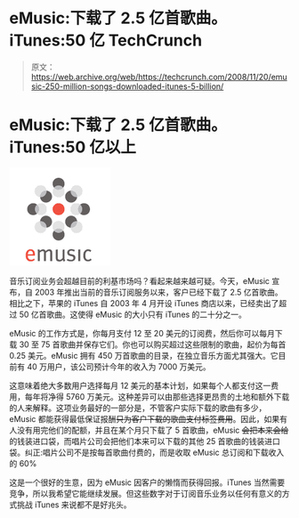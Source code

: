# eMusic:下载了 2.5 亿首歌曲。iTunes:50 亿 TechCrunch

> 原文：<https://web.archive.org/web/https://techcrunch.com/2008/11/20/emusic-250-million-songs-downloaded-itunes-5-billion/>

# eMusic:下载了 2.5 亿首歌曲。iTunes:50 亿以上

![](img/bebb5cd0d07db74ec7ebe822e19b9389.png)

音乐订阅业务会超越目前的利基市场吗？看起来越来越可疑。今天，eMusic 宣布，自 2003 年推出当前的音乐订阅服务以来，客户已经下载了 2.5 亿首歌曲。相比之下，苹果的 iTunes 自 2003 年 4 月开设 iTunes 商店以来，已经卖出了超过 50 亿首歌曲。这使得 eMusic 的大小只有 iTunes 的二十分之一。

eMusic 的工作方式是，你每月支付 12 至 20 美元的订阅费，然后你可以每月下载 30 至 75 首歌曲并保存它们。你也可以购买超过这些限制的歌曲，起价为每首 0.25 美元。eMusic 拥有 450 万首歌曲的目录，在独立音乐方面尤其强大。它目前有 40 万用户，该公司预计今年的收入为 7000 万美元。

这意味着绝大多数用户选择每月 12 美元的基本计划，如果每个人都支付这一费用，每年将净得 5760 万美元。这种差异可以由那些选择更昂贵的土地和额外下载的人来解释。这项业务最好的一部分是，不管客户实际下载的歌曲有多少，eMusic 都能获得最低保证报酬~~只为客户下载的歌曲支付标签费用~~。因此，如果有人没有用完他们的配额，并且在某个月只下载了 5 首歌曲，eMusic ~~会把本来会给~~的钱装进口袋，而唱片公司会把他们本来可以下载的其他 25 首歌曲的钱装进口袋。纠正:唱片公司不是按每首歌曲付费的，而是收取 eMusic 总订阅和下载收入的 60%

这是一个很好的生意，因为 eMusic 因客户的懒惰而获得回报。iTunes 当然需要竞争，所以我希望它能继续发展。但这些数字对于订阅音乐业务以任何有意义的方式挑战 iTunes 来说都不是好兆头。